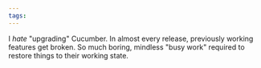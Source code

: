 ```yaml
---
tags: 
---
```


I *hate* "upgrading" Cucumber. In almost every release, previously working features get broken. So much boring, mindless "busy work" required to restore things to their working state.
